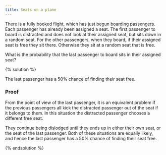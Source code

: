 ```yaml
---
title: Seats on a plane
---
```


There is a fully booked flight, which has just begun boarding passengers. Each
passenger has already been assigned a seat. The first passenger to board is distracted and
does not look at their assigned seat, but sits down in a random
seat.
For the other passengers, when they board, if their assigned seat is free they
sit there. Otherwise they sit at a random seat that is free.

What is the probability that the last passenger to board sits in their assigned
seat?

{% solution %}

The last passenger has a 50% chance of finding their seat free.

### Proof

From the point of view of the last passenger, it is an equivalent problem if the
previous passengers all kick the distracted passenger out of the seat if it belongs
to them. In this situation the distracted passenger chooses a different free
seat.

They continue being dislodged until they ends up in either their own seat, or the
seat of the last passenger. Both of these situations are equally likely, and
hence the last passenger has a 50% chance of finding their seat free.

{% endsolution %}
